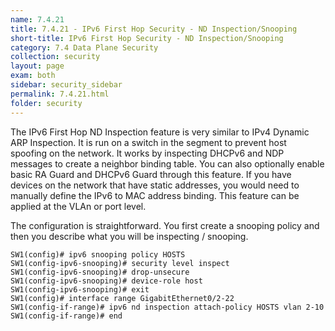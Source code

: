 ```yaml
---
name: 7.4.21
title: 7.4.21 - IPv6 First Hop Security - ND Inspection/Snooping
short-title: IPv6 First Hop Security - ND Inspection/Snooping
category: 7.4 Data Plane Security
collection: security
layout: page
exam: both
sidebar: security_sidebar
permalink: 7.4.21.html
folder: security
---
```

The IPv6 First Hop ND Inspection feature is very similar to IPv4 Dynamic ARP Inspection. It is run on a switch in the segment to prevent host spoofing on the network. It works by inspecting DHCPv6 and NDP messages to create a neighbor binding table. You can also optionally enable basic RA Guard and DHCPv6 Guard through this feature. If you have devices on the network that have static addresses, you would need to manually define the IPv6 to MAC address binding. This feature can be applied at the VLAn or port level.

The configuration is straightforward. You first create a snooping policy and then you describe what you will be inspecting / snooping.
```
SW1(config)# ipv6 snooping policy HOSTS
SW1(config-ipv6-snooping)# security level inspect
SW1(config-ipv6-snooping)# drop-unsecure
SW1(config-ipv6-snooping)# device-role host
SW1(config-ipv6-snooping)# exit
SW1(config)# interface range GigabitEthernet0/2-22
SW1(config-if-range)# ipv6 nd inspection attach-policy HOSTS vlan 2-10
SW1(config-if-range)# end
```

